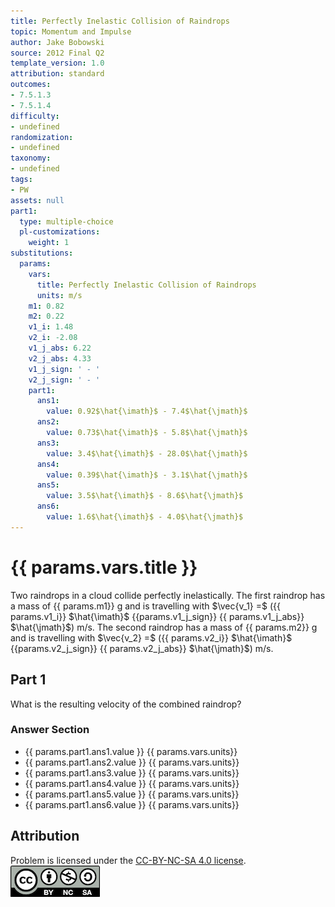 ```yaml
---
title: Perfectly Inelastic Collision of Raindrops
topic: Momentum and Impulse
author: Jake Bobowski
source: 2012 Final Q2
template_version: 1.0
attribution: standard
outcomes:
- 7.5.1.3
- 7.5.1.4
difficulty:
- undefined
randomization:
- undefined
taxonomy:
- undefined
tags:
- PW
assets: null
part1:
  type: multiple-choice
  pl-customizations:
    weight: 1
substitutions:
  params:
    vars:
      title: Perfectly Inelastic Collision of Raindrops
      units: m/s
    m1: 0.82
    m2: 0.22
    v1_i: 1.48
    v2_i: -2.08
    v1_j_abs: 6.22
    v2_j_abs: 4.33
    v1_j_sign: ' - '
    v2_j_sign: ' - '
    part1:
      ans1:
        value: 0.92$\hat{\imath}$ - 7.4$\hat{\jmath}$
      ans2:
        value: 0.73$\hat{\imath}$ - 5.8$\hat{\jmath}$
      ans3:
        value: 3.4$\hat{\imath}$ - 28.0$\hat{\jmath}$
      ans4:
        value: 0.39$\hat{\imath}$ - 3.1$\hat{\jmath}$
      ans5:
        value: 3.5$\hat{\imath}$ - 8.6$\hat{\jmath}$
      ans6:
        value: 1.6$\hat{\imath}$ - 4.0$\hat{\jmath}$
---
```

# {{ params.vars.title }}
Two raindrops in a cloud collide perfectly inelastically. The first raindrop has a mass of {{ params.m1}} g and is travelling with $\vec{v_1} =$ ({{ params.v1_i}} $\hat{\imath}$ {{params.v1_j_sign}} {{ params.v1_j_abs}} $\hat{\jmath}$) m/s.
The second raindrop has a mass of {{ params.m2}} g and is travelling with $\vec{v_2} =$ ({{ params.v2_i}} $\hat{\imath}$ {{params.v2_j_sign}} {{ params.v2_j_abs}} $\hat{\jmath}$) m/s.

## Part 1

What is the resulting velocity of the combined raindrop?

### Answer Section

- {{ params.part1.ans1.value }} {{ params.vars.units}}
- {{ params.part1.ans2.value }} {{ params.vars.units}}
- {{ params.part1.ans3.value }} {{ params.vars.units}}
- {{ params.part1.ans4.value }} {{ params.vars.units}}
- {{ params.part1.ans5.value }} {{ params.vars.units}}
- {{ params.part1.ans6.value }} {{ params.vars.units}}

## Attribution

Problem is licensed under the [CC-BY-NC-SA 4.0 license](https://creativecommons.org/licenses/by-nc-sa/4.0/).<br> ![The Creative Commons 4.0 license requiring attribution-BY, non-commercial-NC, and share-alike-SA license.](https://raw.githubusercontent.com/firasm/bits/master/by-nc-sa.png)